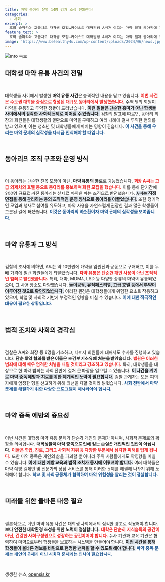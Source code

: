```yaml
---
title: 마약 동아리 운영 14명 검거 소식 전해진다!
categories:
  - 사회
excerpt: >
  호화 술파티와 고급차로 대학생 모집…카이스트 대학원생 A씨가 이끄는 마약 밀매 동아리에 검찰 포착! 수도권 대학 수백 명이 연루된 이 사건의 전모가 밝혀집니다.
feature_text: >
  호화 술파티와 고급차로 대학생 모집…카이스트 대학원생 A씨가 이끄는 마약 밀매 동아리에 검찰 포착! 수도권 대학 수백 명이 연루된 이 사건의 전모가 밝혀집니다.
image: 'https://www.behealthy4u.com/wp-content/uploads/2024/06/news.jpg'
---
```


<p><img src="https://www.behealthy4u.com/wp-content/uploads/2024/06/news.jpg" alt="info 속보" /></p>

<h2 data-ke-size="size26">대학생 마약 유통 사건의 전말</h2>

<p data-ke-size="size16">&nbsp;</p>

<p>대학생들 사이에서 발생한 <b>마약 유통 사건</b>은 충격적인 내용을 담고 있습니다. <b><span style="color: #ee2323;">이번 사건은 수도권 대학을 중심으로 형성된 대규모 동아리에서 발생했습니다.</span></b> 수백 명의 회원이 마약을 유통하고 투약한 정황이 드러났습니다. <b><span style="background-color: #21538527;">이런 일들은 단순한 흥미가 아닌 학생들 사이에서의 심각한 사회적 문제로 이어질 수 있습니다.</span></b> 검찰의 발표에 따르면, 동아리 회장과 회원들은 대학생활의 일환으로 마약을 구매하고 여러 차례에 걸쳐 투약한 혐의를 받고 있으며, 이는 청소년 및 대학생들에게 미치는 영향이 깊습니다. <b><span style="color: #1a5490;">이 사건을 통해 우리는 마약 문제의 심각성을 다시금 인식해야 할 때입니다.</span></b></p>

<p data-ke-size="size16">&nbsp;</p>

<h2 data-ke-size="size26">동아리의 조직 구조와 운영 방식</h2>

<p data-ke-size="size16">&nbsp;</p>

<p>이 동아리는 단순한 친목 모임이 아닌, <b>마약 유통의 통로</b>로 기능했습니다. <b><span style="color: #ee2323;">회장 A씨는 고급 외제차와 호텔 등으로 동아리를 홍보하며 회원 모집을 했습니다.</span></b> 이를 통해 단기간에 300명 규모로 커진 동아리는 실제로 마약을 파는 조직으로 발전했습니다. <b><span style="background-color: #21538527;">A씨는 직접 면접을 통해 관리하는 등의 조직적인 운영 방식으로 동아리를 이끌었습니다.</span></b> 또한 정기적인 모임과 행사로 참여를 유도하고, 마약 사용을 자연스럽게 권장한 결과 많은 학생들이 그릇된 길에 빠졌습니다. <b><span style="color: #1a5490;">이것은 동아리의 악순환이자 마약 문제의 심각성을 보여줍니다.</span></b></p>

<p data-ke-size="size16">&nbsp;</p>

<h2 data-ke-size="size26">마약 유통과 그 방식</h2>

<p data-ke-size="size16">&nbsp;</p>

<p>검찰의 조사에 의하면, A씨는 약 10만원에 마약을 임원진과 공동으로 구매하고, 이를 두 배 가격에 일반 회원들에게 되팔았습니다. <b><span style="color: #ee2323;">마약 유통은 단순한 개인 사용이 아닌 조직적인 범죄로 발전했습니다.</span></b> 특히, 대마, MDMA, LSD 등 다양한 종류의 마약이 유통되었으며, 그 사용 장소도 다양했습니다. <b><span style="background-color: #21538527;">놀이공원, 뮤직페스티벌, 고급 호텔 등에서 투약이 이루어진 것으로 확인되었습니다.</span></b> 이러한 환경은 대학생들에게 위험한 요소로 작용하고 있으며, 학업 및 사회적 기반에 부정적인 영향을 미칠 수 있습니다. <b><span style="color: #1a5490;">이에 대한 적극적인 대응이 필요한 상황입니다.</span></b></p>

<p data-ke-size="size16">&nbsp;</p>

<h2 data-ke-size="size26">법적 조치와 사회의 경각심</h2>

<p data-ke-size="size16">&nbsp;</p>

<p>검찰은 A씨와 회장 등 6명을 기소하고, 나머지 회원들에 대해서도 수사를 진행하고 있습니다. <b>단순 투약 혐의를 받은 이들은 조건부 기소유예 처분을 받았습니다.</b> <b><span style="color: #ee2323;">법원은 이러한 범죄에 대해 매우 엄격한 처벌을 내릴 것이라고 강조하고 있습니다.</span></b> 특히, 대학생들을 대상으로 한 마약 범죄는 사회 전반에 걸쳐 큰 파장을 일으킬 수 있습니다. <b><span style="background-color: #21538527;">이 사건을 계기로 마약 중독 예방과 치료를 위한 체계적인 노력이 필요합니다.</span></b> 검찰 관계자는 모든 피의자에게 엄정한 형을 선고하기 위해 최선을 다할 것이라 밝혔습니다. <b><span style="color: #1a5490;">사회 전반에서 마약 문제를 해결하기 위한 다양한 프로그램이 제시되어야 합니다.</span></b></p>

<p data-ke-size="size16">&nbsp;</p>

<h2 data-ke-size="size26">마약 중독 예방의 중요성</h2>

<p data-ke-size="size16">&nbsp;</p>

<p>이번 사건은 대학생 마약 유통 문제가 단순히 개인의 문제가 아니며, 사회적 문제로의 확장을 의미합니다. <b>대학생들이 마약 중독으로 인해 얻는 손실은 개인적인 것만이 아닙니다.</b> <b><span style="color: #ee2323;">이들은 학업, 진로, 그리고 사회적 지위 등 다양한 부분에서 심각한 피해를 입게 됩니다.</span></b> 또한 마약 중독은 개인의 삶을 파괴할 뿐 아니라 주위 사람들에게도 악영향을 미칠 수 있습니다. <b><span style="background-color: #21538527;">이에 대한 예방 교육과 법적 조치가 동시에 이뤄져야 합니다.</span></b> 여러 대학들은 마약 예방 캠페인 및 전문가의 상담 서비스를 통해 이러한 문제를 해결해 나가기 위해 노력해야 합니다. <b><span style="color: #1a5490;">학교 및 사회 공동체가 협력하여 마약 위험성을 알리는 것이 절실합니다.</span></b></p>

<p data-ke-size="size16">&nbsp;</p>

<h2 data-ke-size="size26">미래를 위한 올바른 대응 필요</h2>

<p data-ke-size="size16">&nbsp;</p>

<p>결론적으로, 이번 마약 유통 사건은 대학생 사회에서의 심각한 경고로 작용해야 합니다. <b>보다 안전한 대학환경 조성을 위한 노력이 절실합니다.</b> <b><span style="color: #ee2323;">대학은 단순히 지식습득의 공간이 아닌, 건강한 사회구성원으로 성장하는 공간이어야 합니다.</span></b> 수사 기관과 교육 기관은 협력하여 마약으로부터 학생들을 보호하는 시스템을 만들어야 합니다. <b><span style="background-color: #21538527;">이번 사건을 통해 학생들이 올바른 정보를 바탕으로 현명한 선택을 할 수 있도록 해야 합니다.</span></b> <b><span style="color: #1a5490;">마약 중독 문제는 개인의 문제가 아닌 사회적 문제라는 인식이 필요합니다.</span></b></p>

<p data-ke-size="size16">&nbsp;</p>
생생한 뉴스, <a href="https://opensis.kr" rel="dofollow">opensis.kr</a>


